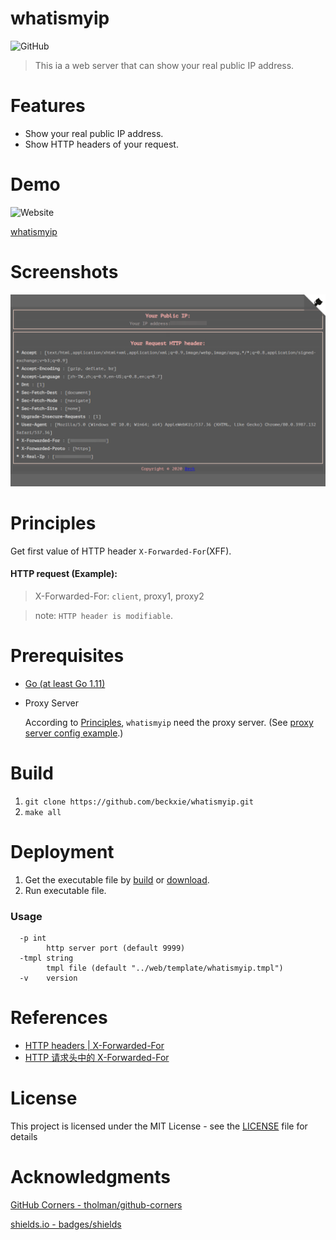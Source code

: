 # whatismyip
![GitHub](https://img.shields.io/github/license/beckxie/whatismyip?style=plastic)

> This ia a web server that can show your real public IP address.

# Features

- Show your real public IP address.
- Show HTTP headers of your request.

# Demo 

![Website](https://img.shields.io/website?label=status&style=plastic&url=https%3A%2F%2Fip.beckxie.com)

[whatismyip](https://ip.beckxie.com) 

# Screenshots

![demo](screenshots/demo.png)

# Principles

Get first value of HTTP header `X-Forwarded-For`(XFF).

#### HTTP request (Example):

> X-Forwarded-For: `client`, proxy1, proxy2

> note: `HTTP header is modifiable`.

# Prerequisites

- [Go (at least Go 1.11)](https://golang.org/dl/)
- Proxy Server

  According to [Principles], `whatismyip` need the proxy server.
  (See [proxy server config example].)

[principles]: #Principles
[proxy server config example]: example/proxy_config

# Build

1. `git clone https://github.com/beckxie/whatismyip.git`
2. `make all`

# Deployment

1. Get the executable file by [build] or [download].
2. Run executable file.

### Usage

```
  -p int
        http server port (default 9999)
  -tmpl string
        tmpl file (default "../web/template/whatismyip.tmpl")
  -v    version
```

[download]: https://github.com/beckxie/whatismyip/releases
[build]: #Build

# References

- [HTTP headers | X-Forwarded-For](https://www.geeksforgeeks.org/http-headers-x-forwarded-for/)
- [HTTP 请求头中的 X-Forwarded-For](https://imququ.com/post/x-forwarded-for-header-in-http.html)

# License

This project is licensed under the MIT License - see the [LICENSE] file for details

[license]: ./LICENSE

# Acknowledgments

[GitHub Corners - tholman/github-corners](https://github.com/tholman/github-corners)

[shields.io - badges/shields ](https://shields.io/)